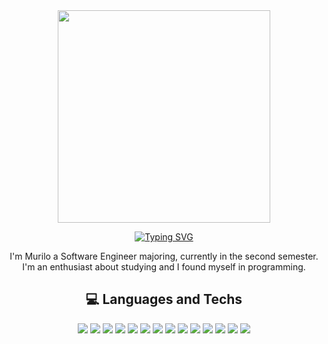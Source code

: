 <div align="center">
<img width="340px" src="https://media2.giphy.com/media/v1.Y2lkPTc5MGI3NjExa2thNTQyMzRrZDZzcmQ4ZWJ1bnl6bXF3bDN6eHJyem9sbGZsNjM3OSZlcD12MV9pbnRlcm5hbF9naWZfYnlfaWQmY3Q9cw/9JnLOdu5vJMyTownZ0/giphy.gif">
      
[![Typing SVG](https://readme-typing-svg.herokuapp.com?font=Mozilla+Headline&size=44&pause=1000&color=F7F7F7&center=true&vCenter=true&width=435&lines=Wassup+%F0%9F%92%AA)](https://git.io/typing-svg)

I'm Murilo a Software Engineer majoring, currently in the second semester. I'm an enthusiast about studying and I found myself in programming.

      
## 💻 Languages and Techs

<div>
    <img src="https://img.shields.io/badge/html5-%23E34F26.svg?style=for-the-badge&logo=html5&logoColor=white" />
    <img src="https://img.shields.io/badge/css3-%231572B6.svg?style=for-the-badge&logo=css3&logoColor=white" />
    <img src="https://img.shields.io/badge/javascript-%23323330.svg?style=for-the-badge&logo=javascript&logoColor=%23F7DF1E" />
    <img src="https://img.shields.io/badge/typescript-%23007ACC.svg?style=for-the-badge&logo=typescript&logoColor=white" />
    <img src="https://img.shields.io/badge/Node.js-339933?style=for-the-badge&logo=nodedotjs&logoColor=white" />
    <img src="https://img.shields.io/badge/Express.js-000000?style=for-the-badge&logo=express&logoColor=white" />
    <img src="https://img.shields.io/badge/Bootstrap-563D7C?style=for-the-badge&logo=bootstrap&logoColor=white" />
    <img src="https://img.shields.io/badge/Sass-CC6699?style=for-the-badge&logo=sass&logoColor=white" />
    <img src="https://img.shields.io/badge/java-%23ED8B00.svg?style=for-the-badge&logo=openjdk&logoColor=white" />
    <img src="https://img.shields.io/badge/Junit5-25A162?style=for-the-badge&logo=junit5&logoColor=white">
    <img src="https://img.shields.io/badge/python-3670A0?style=for-the-badge&logo=python&logoColor=ffdd54" />
    <img src="https://img.shields.io/badge/mysql-%2300f.svg?style=for-the-badge&logo=mysql&logoColor=white" />
    <img src="https://img.shields.io/badge/MongoDB-4EA94B?style=for-the-badge&logo=mongodb&logoColor=white">
    <img src= "https://img.shields.io/badge/markdown-%23000000.svg?style=for-the-badge&logo=markdown&logoColor=white" >  
</div>

</div>




